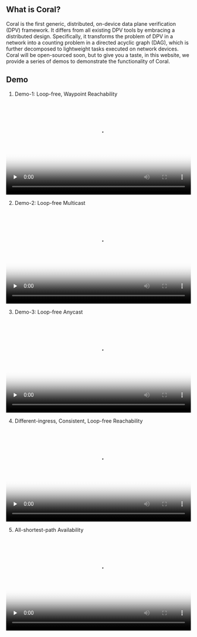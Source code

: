 ## What is Coral?

Coral is the first generic, distributed, on-device data plane verification (DPV)
framework. It differs from all existing DPV tools by embracing a distributed
design. Specifically, it transforms the problem of DPV in a network into a
counting problem in a directed acyclic graph (DAG), which is further decomposed
to lightweight tasks executed on network devices. Coral will be open-sourced
soon, but to give you a taste, in this website, we provide a series of demos to
demonstrate the functionality of Coral.


## Demo

1. Demo-1: Loop-free, Waypoint Reachability

  <video id="video" controls="" preload="none" poster="poster" width="100%">
    <source id="mp4" src="video/demo1.mp4" type="video/mp4">
  </video>

2. Demo-2: Loop-free Multicast

  <video id="video" controls="" preload="none" poster="poster" width="100%">
    <source id="mp4" src="video/demo2.mp4" type="video/mp4">
  </video>

3. Demo-3: Loop-free Anycast

  <video id="video" controls="" preload="none" poster="poster" width="100%">
    <source id="mp4" src="video/demo3.mp4" type="video/mp4">
  </video>

4. Different-ingress, Consistent, Loop-free Reachability

  <video id="video" controls="" preload="none" poster="poster" width="100%">
    <source id="mp4" src="video/demo4.mp4" type="video/mp4">
  </video>

5. All-shortest-path Availability

  <video id="video" controls="" preload="none" poster="poster" width="100%">
    <source id="mp4" src="video/demo5.mp4" type="video/mp4">
  </video>







